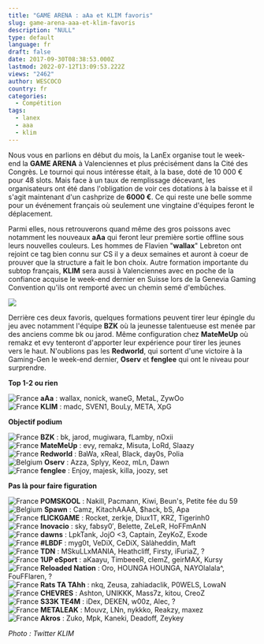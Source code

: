 ```yaml
---
title: "GAME ARENA : aAa et KLIM favoris"
slug: game-arena-aaa-et-klim-favoris
description: "NULL"
type: default
language: fr
draft: false
date: 2017-09-30T08:38:53.000Z
lastmod: 2022-07-12T13:09:53.222Z
views: "2462"
author: WESCOCO
country: fr
categories:
  - Compétition
tags:
  - lanex
  - aaa
  - klim
---
```

Nous vous en parlions en début du mois, la LanEx organise tout le week-end la **GAME ARENA** à Valenciennes et plus précisément dans la Cité des Congrès. Le tournoi qui nous intéresse était, à la base, doté de 10 000 € pour 48 slots. Mais face à un taux de remplissage décevant, les organisateurs ont été dans l'obligation de voir ces dotations à la baisse et il s'agit maintenant d'un cashprize de **6000 €**. Ce qui reste une belle somme pour un événement français où seulement une vingtaine d'équipes feront le déplacement.

Parmi elles, nous retrouverons quand même des gros poissons avec notamment les nouveaux **aAa** qui feront leur première sortie offline sous leurs nouvelles couleurs. Les hommes de Flavien "**wallax**" Lebreton ont rejoint ce tag bien connu sur CS il y a deux semaines et auront à coeur de prouver que la structure a fait le bon choix. Autre formation importante du subtop français, **KLIM** sera aussi à Valenciennes avec en poche de la confiance acquise le week-end dernier en Suisse lors de la Genevia Gaming Convention qu'ils ont remporté avec un chemin semé d'embûches. 

![](/images/articles/59cf4bad0ba3b/images/yc3JXnRlWkpohes2mClkVh8ZlrvQsydlEzzWLQqQ.jpeg)

Derrière ces deux favoris, quelques formations peuvent tirer leur épingle du jeu avec notamment l'équipe **BZK** où la jeunesse talentueuse est menée par des anciens comme bk ou jarod. Même configuration chez **MateMeUp** où remakz et evy tenteront d'apporter leur expérience pour tirer les jeunes vers le haut. N'oublions pas les **Redworld**, qui sortent d'une victoire à la Gaming-Gen le week-end dernier, **Oserv** et **fenglee** qui ont le niveau pour surprendre. 

**Top 1-2 ou rien**

![France](/images/countries/fr.svg)⁠ **aAa** : wallax, nonick, waneG, MetaL, ZywOo  
![France](/images/countries/fr.svg)⁠ **KLIM** : madc, SVEN1, BouLy, META, XpG

**Objectif podium**

![France](/images/countries/fr.svg)⁠ **BZK** : bk, jarod, mugiwara, fLamby, nOxii  
![France](/images/countries/fr.svg)⁠ **MateMeUp** : evy, remakz, Misuta, LoRd, Slaazy  
![France](/images/countries/fr.svg)⁠ **Redworld** : BaWa, xReal, Black, day0s, Polia  
![Belgium](/images/countries/be.svg)⁠ **Oserv** : Azza, Splyy, Keoz, mLn, Dawn  
![France](/images/countries/fr.svg)⁠ **fenglee** : Enjoy, majesk, killa, joozy, set

**Pas là pour faire figuration**

![France](/images/countries/fr.svg)⁠ **POMSKOOL** : Nakill, Pacmann, Kiwi, Beun's, Petite fée du 59  
![Belgium](/images/countries/be.svg)⁠ **Spawn** : Camz, KitachAAAA, $hack, bS, Apa  
![France](/images/countries/fr.svg)⁠ **fLICKGAME** : Rocket, zerkje, Diux1T, KRZ, Tigerinh0  
![France](/images/countries/fr.svg)⁠ **Inovacio** : sky, fabsy0′, Belette, ZeLeR, HoFFmAnN  
![France](/images/countries/fr.svg)⁠ **dawns** : LpkTank, JojO \<3, Captain, ZeyKoZ, Exode  
![France](/images/countries/fr.svg)⁠ **#LBDF** : myg0t, VeDiX, CeDiX, Sàlàheddin, Maft  
![France](/images/countries/fr.svg)⁠ **TDN** : MSkuLLxMANIA, Heathcliff, Firsty, iFuriaZ, ?  
![France](/images/countries/fr.svg)⁠ **1UP eSport** : aKaayu, TimbeeeR, clemZ, geirMAX, Kursy  
![France](/images/countries/fr.svg)⁠ **Reloaded Nation** : Oro, HOUNGA HOUNGA, NAYOlalala^, FouFFlaren, ?  
![France](/images/countries/fr.svg)⁠ **Rats TA TAhh** : nkq, Zeusa, zahiadaclik, P0WELS, LowaN  
![France](/images/countries/fr.svg)⁠ **CHEVRES** : Ashton, UNIKKK, Mass7z, kitou, CreoZ  
![France](/images/countries/fr.svg)⁠ **S33K TE4M** : iDex, DEKEN, w00z, Alec, ?  
![France](/images/countries/fr.svg)⁠ **METALEAK** : Mouvz, LNn, nykkko, Reakzy, maxez  
![France](/images/countries/fr.svg)⁠ **Akros** : Zuko, Mpk, Kaneki, Deadoff, Zeykey

_Photo : Twitter KLIM_
